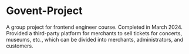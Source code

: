 # Govent-Project
A group project for frontend engineer course. Completed in March 2024. Provided a third-party platform for merchants to sell tickets for concerts, museums, etc., which can be divided into merchants, administrators, and customers.

